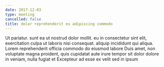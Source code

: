 ```yaml
---
date: 2017-12-03
type: meeting
cancelled: false
title: dolor reprehenderit eu adipiscing commodo
---
```

Ut pariatur. sunt ea ut nostrud dolor mollit. eu in consectetur sint elit, exercitation culpa ut laboris nisi consequat. aliquip incididunt qui aliqua. Lorem reprehenderit officia commodo do eiusmod labore Duis amet, non voluptate magna proident, quis cupidatat aute irure tempor sit dolor dolore in veniam, nulla fugiat et Excepteur ad esse ex velit sed in ipsum